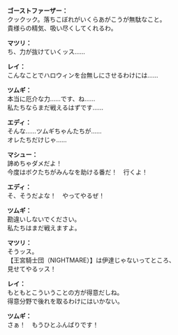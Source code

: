 # 

  
**ゴーストファーザー：**  
クックック。落ちこぼれがいくらあがこうが無駄なこと。  
貴様らの精気、吸い尽くしてくれるわ。  
  
**マツリ：**  
ち、力が抜けていくッス……  
  
**レイ：**  
こんなことでハロウィンを台無しにさせるわけには……  
  
**ツムギ：**  
本当に厄介な力……です、ね……  
私たちならまだ戦えるはずです……  
  
**エディ：**  
そんな……ツムギちゃんたちが……  
オレたちだけじゃ……  
  
**マシュー：**  
諦めちゃダメだよ！  
今度はボクたちがみんなを助ける番だ！　行くよ！  
  
**エディ：**  
そ、そうだよな！　やってやるぜ！  
  
**ツムギ：**  
勘違いしないでください。  
私たちはまだ戦えますよ。  
  
**マツリ：**  
そうッス。  
【王宮騎士団（NIGHTMARE）】は伊達じゃないってところ、  
見せてやるッス！  
  
**レイ：**  
もともとこういうことの方が得意だしね。  
得意分野で後れを取るわけにはいかない。  
  
**ツムギ：**  
さぁ！　もうひとふんばりです！  
